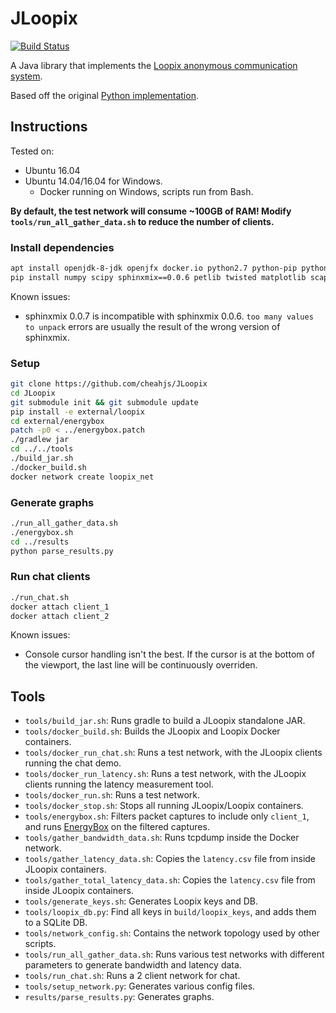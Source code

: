 # JLoopix
[![Build Status](https://travis-ci.org/cheahjs/JLoopix.svg?branch=master)](https://travis-ci.org/cheahjs/JLoopix)

A Java library that implements the [Loopix anonymous communication system](https://arxiv.org/abs/1703.00536).

Based off the original [Python implementation](https://github.com/UCL-InfoSec/loopix).

## Instructions

Tested on:

* Ubuntu 16.04
* Ubuntu 14.04/16.04 for Windows.
    * Docker running on Windows, scripts run from Bash.

**By default, the test network will consume ~100GB of RAM! Modify `tools/run_all_gather_data.sh` to reduce the number of clients.**

### Install dependencies

```bash
apt install openjdk-8-jdk openjfx docker.io python2.7 python-pip python-dev build-essential libssl-dev libffi-dev python-tk libpcap-dev tshark
pip install numpy scipy sphinxmix==0.0.6 petlib twisted matplotlib scapy multiprocessing dpkt
```

Known issues:

* sphinxmix 0.0.7 is incompatible with sphinxmix 0.0.6. `too many values to unpack` errors are usually the result of the wrong version of sphinxmix. 

### Setup

```bash
git clone https://github.com/cheahjs/JLoopix
cd JLoopix
git submodule init && git submodule update
pip install -e external/loopix
cd external/energybox
patch -p0 < ../energybox.patch
./gradlew jar
cd ../../tools
./build_jar.sh
./docker_build.sh
docker network create loopix_net
```

### Generate graphs

```bash
./run_all_gather_data.sh
./energybox.sh
cd ../results
python parse_results.py
```

### Run chat clients

```bash
./run_chat.sh
docker attach client_1
docker attach client_2
```

Known issues:

* Console cursor handling isn't the best. If the cursor is at the bottom of the viewport, the last line will be continuously overriden.

## Tools

* `tools/build_jar.sh`: Runs gradle to build a JLoopix standalone JAR.
* `tools/docker_build.sh`: Builds the JLoopix and Loopix Docker containers.
* `tools/docker_run_chat.sh`: Runs a test network, with the JLoopix clients running the chat demo.
* `tools/docker_run_latency.sh`: Runs a test network, with the JLoopix clients running the latency measurement tool.
* `tools/docker_run.sh`: Runs a test network.
* `tools/docker_stop.sh`: Stops all running JLoopix/Loopix containers.
* `tools/energybox.sh`: Filters packet captures to include only `client_1`, and runs [EnergyBox](https://github.com/rtslab/EnergyBox) on the filtered captures.
* `tools/gather_bandwidth_data.sh`: Runs tcpdump inside the Docker network.
* `tools/gather_latency_data.sh`: Copies the `latency.csv` file from inside JLoopix containers.
* `tools/gather_total_latency_data.sh`: Copies the `latency.csv` file from inside JLoopix containers.
* `tools/generate_keys.sh`: Generates Loopix keys and DB.
* `tools/loopix_db.py`: Find all keys in `build/loopix_keys`, and adds them to a SQLite DB.
* `tools/network_config.sh`: Contains the network topology used by other scripts.
* `tools/run_all_gather_data.sh`: Runs various test networks with different parameters to generate bandwidth and latency data.
* `tools/run_chat.sh`: Runs a 2 client network for chat.
* `tools/setup_network.py`: Generates various config files.
* `results/parse_results.py`: Generates graphs.